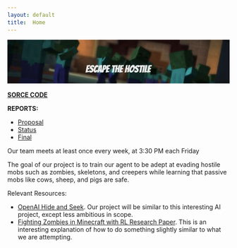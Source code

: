 ```yaml
---
layout: default
title:  Home
---
```


![](THEWALKINGDEAD.gif)

**[SORCE CODE](https://github.com/rayoh123/Moobloom)**

**REPORTS:**

- [Proposal](proposal.html)
- [Status](status.html)
- [Final](final.html)

Our team meets at least once every week, at 3:30 PM each Friday

The goal of our project is to train our agent to be adept at evading hostile mobs such as zombies, 
skeletons, and creepers while learning that passive mobs like cows, sheep, and pigs are safe.


Relevant Resources:
- [OpenAI Hide and Seek](https://www.youtube.com/watch?v=Lu56xVlZ40M). Our project will be similar to this interesting 
AI project, except less ambitious in scope. 
- [Fighting Zombies in Minecraft with RL Research Paper](http://cs229.stanford.edu/proj2016/report/UdagawaLeeNarasimhan-FightingZombiesInMinecraftWithDeepReinforcementLearning-report.pdf). 
This is an interesting explanation of how to do something slightly similar to what we are attempting.

[quickref]: https://github.com/mundimark/quickrefs/blob/master/HTML.md
